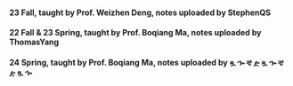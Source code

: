 #### 23 Fall, taught by Prof. Weizhen Deng, notes uploaded by StephenQS
#### 22 Fall & 23 Spring, taught by Prof. Boqiang Ma, notes uploaded by ThomasYang
#### 24 Spring, taught by Prof. Boqiang Ma, notes uploaded by ጿ ኈ ቼ  ዽ ጿ ኈ ቼ  ዽ ጿ ኈ
